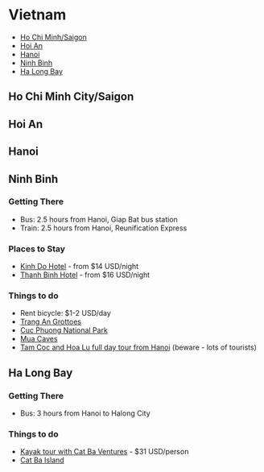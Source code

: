 # Vietnam
- [Ho Chi Minh/Saigon](#saigon)
- [Hoi An](#hoian)
- [Hanoi](#hanoi)
- [Ninh Binh](#ninhbinh)
- [Ha Long Bay](#halongbay)
 
## <a name="saigon"></a> Ho Chi Minh City/Saigon

## <a name="hoian"></a> Hoi An

## <a name="hanoi"></a> Hanoi

## <a name="ninhbinh"></a> Ninh Binh
### Getting There
* Bus: 2.5 hours from Hanoi, Giap Bat bus station
* Train: 2.5 hours from Hanoi, Reunification Express

### Places to Stay
* [Kinh Do Hotel](http://www.lonelyplanet.com/vietnam/north-central-vietnam/ninh-binh/hotels/kinh-do-hotel) - from $14 USD/night
* [Thanh Binh Hotel](http://www.lonelyplanet.com/vietnam/north-central-vietnam/ninh-binh/hotels/thanh-binh-hotel) - from $16 USD/night

### Things to do
* Rent bicycle: $1-2 USD/day
* [Trang An Grottoes](http://www.tripadvisor.com/Attraction_Review-g303945-d2484803-Reviews-Trang_An_Grottoes-Ninh_Binh_Ninh_Binh_Province.html)
* [Cuc Phuong National Park](http://www.cucphuongtourism.com/)
* [Mua Caves](http://www.tripadvisor.ca/Attraction_Review-g303945-d5321519-Reviews-Mua_Caves-Ninh_Binh_Ninh_Binh_Province.html)
* [Tam Coc and Hoa Lu full day tour from Hanoi](http://www.getyourguide.com/hanoi-l205/1-day-hoa-lu-tam-coc-tour-from-hanoi-t27339/) (beware - lots of tourists)

## <a name="halongbay"></a> Ha Long Bay

### Getting There
* Bus: 3 hours from Hanoi to Halong City

### Things to do
* [Kayak tour with Cat Ba Ventures](http://www.tripadvisor.ca/Attraction_Review-g737051-d1368569-Reviews-Cat_Ba_Ventures-Cat_Ba.html) - $31 USD/person
* [Cat Ba Island](http://www.lonelyplanet.com/vietnam/northeast-vietnam/cat-ba-island)
